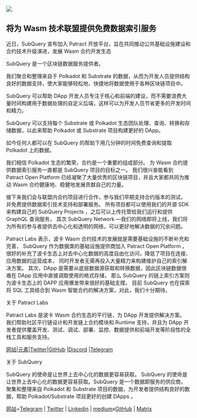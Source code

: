 ![](https://miro.medium.com/max/1400/0*0inUQ8U1g9auTjfU)

## **将为 Wasm 技术联盟提供免费数据索引服务**

近日，SubQuery 宣布加入 Patract 开放平台，旨在共同推动公共基础设施建设和合约技术升级演进，发展 Wasm 合约开发生态

SubQuery 是一个区块链数据服务提供者。

我们聚合和整理来自于 Polkadot 和 Substrate 的数据，从而为开发人员提供结构良好的数据支持，使大家能够轻松地、快捷地将数据使用于各种区块链项目中。

SubQuery 可以帮助 DApp 开发人员专注于核心和前端的建设，而不需要浪费大量时间构建用于数据处理的自定义后端，这样可以为开发人员节省更多的开发时间和精力。

SubQuery 可以支持每个 Substrate 或 Polkadot 生态团队处理、查询、转换和存储数据，以此来帮助 Polkadot 或 Substrate 项目构建更好的 DApp。

如今任何人都可以在 SubQuery 的帮助下用几分钟的时间免费查询和提取 Polkadot 上的数据。

我们相信 Polkadot 生态的繁荣，合约是一个重要的组成部分。 为 Wasm 合约提供数据索引服务一直都是 SubQuery 项目的目标之一。 我们很兴奋能看到 Patract Open Platform 已经凝聚了大量优秀的区块链项目，并且大家都共同为推动 Wasm 合约健康地、稳健地发展贡献自己的力量。

接下来我们会与联盟内合约项目进行合作，参与我们早期支持合约版本的测试， 并免费提供数据索引技术支持和部署服务。 所有项目都可以使用我们的开源 SDK 来构建自己的 SubQuery Projects ，之后可以上传托管给我们运行和提供 GraphQL 查询服务， 其次 SubQuery Network —我们的网络即将上线，我们将为所有的参与者提供去中心化和透明的网络，可以更好地解决数据的冗余问题。

Patract Labs 表示，波卡 Wasm 合约技术的发展就是需要基础设施的不断补充和完善， SubQuery 作为数据类的基础设施提供商加入 Patract Open Platform ，很好的补充了波卡生态上对去中心化数据的高度自由化访问，降低了项目在连接、应用数据的运营成本， 同时开发者无需再投入大量精力来构建维护自己的索引解决方案。 其次，DApp 是需要从底层数据源获取和转换数据，因此区块链数据很难在 DApp 应用中直接调取使用的格式存储， 那么 SubQuery 的链上索引方案则为波卡生态上的 DAPP 应用爆发带来很好的基础支撑。 目前 SubQuery 也在探索将 SQL 工具结合到 Wasm 智能合约的解决方案，对此，我们十分期待。

关于 Patract Labs

Patract Labs 是波卡 Wasm 合约生态的平行链，为 DApp 开发提供解决方案。 我们帮助社区平行链设计和开发链上合约模块和 Runtime 支持，并且为 DApp 开发者提供覆盖开发、测试、调试、部署、监控、数据提供和前端开发等阶段性的全栈工具和服务支持。

[网站](https://patract.io/)|[元素](https://app.element.io/#/room/#PatractLabsDev:matrix.org)|[Twitter](https://twitter.com/PatractLabs)|[GitHub](https://github.com/patractlabs) |[Discord](https://discord.gg/yMRMqcAb24) |[Telegram](https://t.me/patract)

关于 SubQuery

SubQuery 的使命是让世界上去中心化的数据更容易获取。 SubQuery 的使命是让世界上去中心化的数据更容易获取。SubQuery 是一个数据即服务的供应商，聚集和整理来自 Polkadot 和 Substrate 项目的数据，为开发者提供结构良好的数据，帮助 Polkadot/Substrate 项目更好的创建 DApps 。

[网站](https://www.subquery.network/)=[Telegram](https://t.me/subquerynetwork) | [Twitter](https://twitter.com/subquerynetwork) | [Linkedin](https://www.linkedin.com/company/subquery) | [medium](https://subquery.medium.com/)x[GitHub](https://github.com/subquery/subql) | [Matrix](https://matrix.to/#/#subquery:matrix.org)
